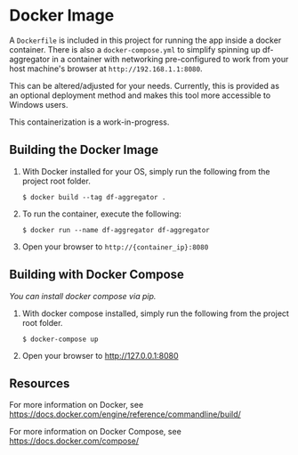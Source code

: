 # Docker Image
A `Dockerfile` is included in this project for running the app inside a docker container. There is also a `docker-compose.yml` to simplify spinning up df-aggregator in a container with networking pre-configured to work from your host machine's browser at `http://192.168.1.1:8080`.

This can be altered/adjusted for your needs. Currently, this is provided as an optional deployment method and makes this tool more accessible to Windows users.

This containerization is a work-in-progress.

## Building the Docker Image
1. With Docker installed for your OS, simply run the following from the project root folder.
    ```console
    $ docker build --tag df-aggregator .
    ```
2. To run the container, execute the following:
    ```console
    $ docker run --name df-aggregator df-aggregator
    ```
3. Open your browser to `http://{container_ip}:8080`


## Building with Docker Compose
_You can install docker compose via pip._
1. With docker compose installed, simply run the following from the project root folder.
   ```console
   $ docker-compose up
   ```
2. Open your browser to http://127.0.0.1:8080



## Resources
For more information on Docker, see https://docs.docker.com/engine/reference/commandline/build/

For more information on Docker Compose, see https://docs.docker.com/compose/

